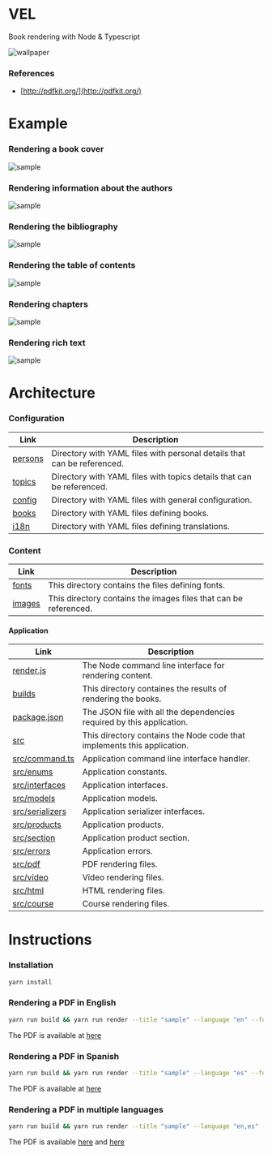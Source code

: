 # VEL
Book rendering with Node & Typescript

![wallpaper](./muelle.jpeg)

### References

- [http://pdfkit.org/](http://pdfkit.org/)

# Example

### Rendering a book cover

![sample](./screenshots/cover.png)

### Rendering information about the authors

![sample](./screenshots/biography.png)

### Rendering the bibliography

![sample](./screenshots/bibliography.png)

### Rendering the table of contents

![sample](./screenshots/contents.png)

### Rendering chapters

![sample](./screenshots/chapter.png)

### Rendering rich text

![sample](./screenshots/highlight.png)

# Architecture

### Configuration

|Link|Description|
|--|--|
|[persons](./persons)|Directory with YAML files with personal details that can be referenced.|
|[topics](./topics)|Directory with YAML files with topics details that can be referenced.|
|[config](./config)|Directory with YAML files with general configuration.|
|[books](./books)|Directory with YAML files defining books.|
|[i18n](./i18n)|Directory with YAML files defining translations.|

### Content

|Link|Description|
|--|--|
|[fonts](./fonts)|This directory contains the files defining fonts.|
|[images](./images)|This directory contains the images files that can be referenced.|

#### Application

|Link|Description|
|--|--|
|[render.js](./render.js)|The Node command line interface for rendering content.|
|[builds](./builds)|This directory containes the results of rendering the books.|
|[package.json](./package.json)|The JSON file with all the dependencies required by this application.|
|[src](./src)|This directory contains the Node code that implements this application.|
|[src/command.ts](./src/command.ts)|Application command line interface handler.|
|[src/enums](./src/enums)|Application constants.|
|[src/interfaces](./src/interfaces)|Application interfaces.|
|[src/models](./src/models)|Application models.|
|[src/serializers](./src/serializers)|Application serializer interfaces.|
|[src/products](./src/products)|Application products.|
|[src/section](./src/draft)|Application product section.|
|[src/errors](./src/errors)|Application errors.|
|[src/pdf](./src/draft)|PDF rendering files.|
|[src/video](./src/draft)|Video rendering files.|
|[src/html](./src/draft)|HTML rendering files.|
|[src/course](./src/draft)|Course rendering files.|

# Instructions

### Installation

```bash
yarn install
```

### Rendering a PDF in English
```bash
yarn run build && yarn run render --title "sample" --language "en" --format "pdf"
```

The PDF is available at [here](./builds/sample/pdf/en/final.pdf)

### Rendering a PDF in Spanish

```bash
yarn run build && yarn run render --title "sample" --language "es" --format "pdf"
```

The PDF is available at [here](./builds/sample/pdf/es/final.pdf)

### Rendering a PDF in multiple languages

```bash
yarn run build && yarn run render --title "sample" --language "en,es" --format "pdf"
```

The PDF is available [here](./builds/sample/pdf/es/final.pdf) and [here](./builds/sample/pdf/en/final.pdf)
